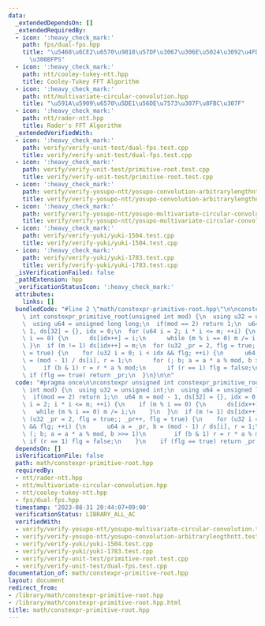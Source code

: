 ```yaml
---
data:
  _extendedDependsOn: []
  _extendedRequiredBy:
  - icon: ':heavy_check_mark:'
    path: fps/dual-fps.hpp
    title: "\u5468\u6CE2\u6570\u9818\u57DF\u3067\u306E\u5024\u3092\u4FDD\u6301\u3059\
      \u308BFPS"
  - icon: ':heavy_check_mark:'
    path: ntt/cooley-tukey-ntt.hpp
    title: Cooley-Tukey FFT Algorithm
  - icon: ':heavy_check_mark:'
    path: ntt/multivariate-circular-convolution.hpp
    title: "\u591A\u5909\u6570\u5DE1\u56DE\u7573\u307F\u8FBC\u307F"
  - icon: ':heavy_check_mark:'
    path: ntt/rader-ntt.hpp
    title: Rader's FFT Algorithm
  _extendedVerifiedWith:
  - icon: ':heavy_check_mark:'
    path: verify/verify-unit-test/dual-fps.test.cpp
    title: verify/verify-unit-test/dual-fps.test.cpp
  - icon: ':heavy_check_mark:'
    path: verify/verify-unit-test/primitive-root.test.cpp
    title: verify/verify-unit-test/primitive-root.test.cpp
  - icon: ':heavy_check_mark:'
    path: verify/verify-yosupo-ntt/yosupo-convolution-arbitrarylengthntt.test.cpp
    title: verify/verify-yosupo-ntt/yosupo-convolution-arbitrarylengthntt.test.cpp
  - icon: ':heavy_check_mark:'
    path: verify/verify-yosupo-ntt/yosupo-multivariate-circular-convolution.test.cpp
    title: verify/verify-yosupo-ntt/yosupo-multivariate-circular-convolution.test.cpp
  - icon: ':heavy_check_mark:'
    path: verify/verify-yuki/yuki-1504.test.cpp
    title: verify/verify-yuki/yuki-1504.test.cpp
  - icon: ':heavy_check_mark:'
    path: verify/verify-yuki/yuki-1783.test.cpp
    title: verify/verify-yuki/yuki-1783.test.cpp
  _isVerificationFailed: false
  _pathExtension: hpp
  _verificationStatusIcon: ':heavy_check_mark:'
  attributes:
    links: []
  bundledCode: "#line 2 \"math/constexpr-primitive-root.hpp\"\n\nconstexpr unsigned\
    \ int constexpr_primitive_root(unsigned int mod) {\n  using u32 = unsigned int;\n\
    \  using u64 = unsigned long long;\n  if(mod == 2) return 1;\n  u64 m = mod -\
    \ 1, ds[32] = {}, idx = 0;\n  for (u64 i = 2; i * i <= m; ++i) {\n    if (m %\
    \ i == 0) {\n      ds[idx++] = i;\n      while (m % i == 0) m /= i;\n    }\n \
    \ }\n  if (m != 1) ds[idx++] = m;\n  for (u32 _pr = 2, flg = true;; _pr++, flg\
    \ = true) {\n    for (u32 i = 0; i < idx && flg; ++i) {\n      u64 a = _pr, b\
    \ = (mod - 1) / ds[i], r = 1;\n      for (; b; a = a * a % mod, b >>= 1)\n   \
    \     if (b & 1) r = r * a % mod;\n      if (r == 1) flg = false;\n    }\n   \
    \ if (flg == true) return _pr;\n  }\n}\n\n"
  code: "#pragma once\n\nconstexpr unsigned int constexpr_primitive_root(unsigned\
    \ int mod) {\n  using u32 = unsigned int;\n  using u64 = unsigned long long;\n\
    \  if(mod == 2) return 1;\n  u64 m = mod - 1, ds[32] = {}, idx = 0;\n  for (u64\
    \ i = 2; i * i <= m; ++i) {\n    if (m % i == 0) {\n      ds[idx++] = i;\n   \
    \   while (m % i == 0) m /= i;\n    }\n  }\n  if (m != 1) ds[idx++] = m;\n  for\
    \ (u32 _pr = 2, flg = true;; _pr++, flg = true) {\n    for (u32 i = 0; i < idx\
    \ && flg; ++i) {\n      u64 a = _pr, b = (mod - 1) / ds[i], r = 1;\n      for\
    \ (; b; a = a * a % mod, b >>= 1)\n        if (b & 1) r = r * a % mod;\n     \
    \ if (r == 1) flg = false;\n    }\n    if (flg == true) return _pr;\n  }\n}\n\n"
  dependsOn: []
  isVerificationFile: false
  path: math/constexpr-primitive-root.hpp
  requiredBy:
  - ntt/rader-ntt.hpp
  - ntt/multivariate-circular-convolution.hpp
  - ntt/cooley-tukey-ntt.hpp
  - fps/dual-fps.hpp
  timestamp: '2023-08-31 20:44:07+09:00'
  verificationStatus: LIBRARY_ALL_AC
  verifiedWith:
  - verify/verify-yosupo-ntt/yosupo-multivariate-circular-convolution.test.cpp
  - verify/verify-yosupo-ntt/yosupo-convolution-arbitrarylengthntt.test.cpp
  - verify/verify-yuki/yuki-1504.test.cpp
  - verify/verify-yuki/yuki-1783.test.cpp
  - verify/verify-unit-test/primitive-root.test.cpp
  - verify/verify-unit-test/dual-fps.test.cpp
documentation_of: math/constexpr-primitive-root.hpp
layout: document
redirect_from:
- /library/math/constexpr-primitive-root.hpp
- /library/math/constexpr-primitive-root.hpp.html
title: math/constexpr-primitive-root.hpp
---
```

